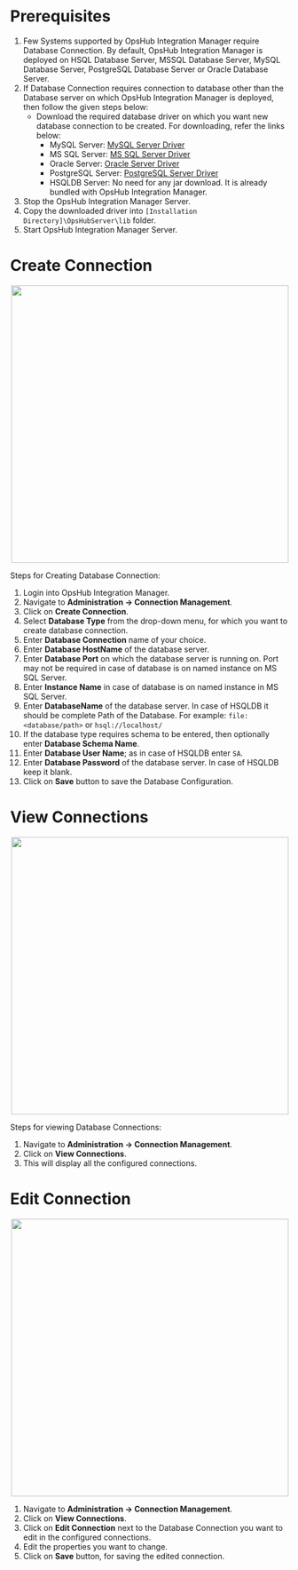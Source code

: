 # Prerequisites

1. Few Systems supported by OpsHub Integration Manager require Database Connection. By default, OpsHub Integration Manager is deployed on HSQL Database Server, MSSQL Database Server, MySQL Database Server, PostgreSQL Database Server or Oracle Database Server.
2. If Database Connection requires connection to database other than the Database server on which OpsHub Integration Manager is deployed, then follow the given steps below:
   - Download the required database driver on which you want new database connection to be created. For downloading, refer the links below:
     - MySQL Server: [MySQL Server Driver](https://dev.mysql.com/downloads/connector/j/5.0.html)
     - MS SQL Server: [MS SQL Server Driver](http://www.microsoft.com/enus/download/details.aspx?displaylang=en&id=11774)
     - Oracle Server: [Oracle Server Driver](http://www.oracle.com/technetwork/database/enterprise-edition/jdbc-10201088211.html)
     - PostgreSQL Server: [PostgreSQL Server Driver](https://jdbc.postgresql.org/download/)
     - HSQLDB Server: No need for any jar download. It is already bundled with OpsHub Integration Manager.
3. Stop the OpsHub Integration Manager Server.
4. Copy the downloaded driver into `[Installation Directory]\OpsHubServer\lib` folder.
5. Start OpsHub Integration Manager Server.

# Create Connection

<p align="center">
  <img src="../../assets/Connection1.png" width="500" />
</p>


Steps for Creating Database Connection:

1. Login into OpsHub Integration Manager.
2. Navigate to **Administration -> Connection Management**.
3. Click on **Create Connection**.
4. Select **Database Type** from the drop-down menu, for which you want to create database connection.
5. Enter **Database Connection** name of your choice.
6. Enter **Database HostName** of the database server.
7. Enter **Database Port** on which the database server is running on. Port may not be required in case of database is on named instance on MS SQL Server.
8. Enter **Instance Name** in case of database is on named instance in MS SQL Server.
9. Enter **DatabaseName** of the database server. In case of HSQLDB it should be complete Path of the Database. For example: `file:<database/path>` or `hsql://localhost/`
10. If the database type requires schema to be entered, then optionally enter **Database Schema Name**.
11. Enter **Database User Name**; as in case of HSQLDB enter `SA`.
12. Enter **Database Password** of the database server. In case of HSQLDB keep it blank.
13. Click on **Save** button to save the Database Configuration.

# View Connections

<p align="center">
  <img src="../../assets/Connection2.png" width="500" />
</p>

Steps for viewing Database Connections:

1. Navigate to **Administration -> Connection Management**.
2. Click on **View Connections**.
3. This will display all the configured connections.

# Edit Connection

<p align="center">
  <img src="../../assets/Connection3.png" width="500" />
</p>

1. Navigate to **Administration -> Connection Management**.
2. Click on **View Connections**.
3. Click on **Edit Connection** next to the Database Connection you want to edit in the configured connections.
4. Edit the properties you want to change.
5. Click on **Save** button, for saving the edited connection.

